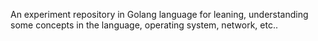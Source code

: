 An experiment repository in Golang language for leaning, understanding some concepts in the language, operating system, network, etc..
 